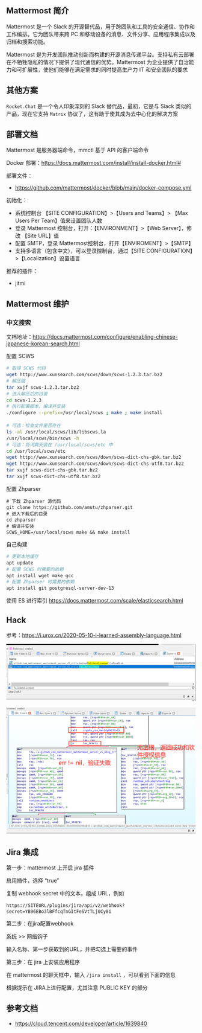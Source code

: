 ## Mattermost 简介

Mattermost 是一个 Slack 的开源替代品，用于跨团队和工具的安全通信、协作和工作编排。它为团队带来跨 PC 和移动设备的消息、文件分享、应用程序集成以及归档和搜索功能。

Mattermost 是为开发团队推动创新而构建的开源消息传递平台。支持私有云部署在不牺牲隐私的情况下提供了现代通信的优势。Mattermost 为企业提供了自治能力和可扩展性，使他们能够在满足需求的同时提高生产力 IT 和安全团队的要求

## 其他方案

`Rocket.Chat` 是一个令人印象深刻的 Slack 替代品，最初，它是与 Slack 类似的产品，现在它支持 `Matrix` 协议了，这有助于使其成为去中心化的解决方案

## 部署文档

Mattermost 是服务器端命令，mmctl 基于 API 的客户端命令

Docker 部署：<https://docs.mattermost.com/install/install-docker.html#>

部署文件：

- <https://github.com/mattermost/docker/blob/main/docker-compose.yml>

初始化：

- 系统控制台 【SITE CONFIGURATION】>【Users and Teams】> 【Max Users Per Team】值来设置团队人数
- 登录 Mattermost 控制台，打开：【ENVIRONMENT】>【Web Server】，修改 【Site URL】值
- 配置 SMTP，登录 Mattermost控制台，打开【ENVIROMENT】>【SMTP】
- 支持多语言（包含中文），可以登录控制台，通过【SITE CONFIGURATION】>【Localization】设置语言

推荐的插件：

- jitmi

## Mattermost 维护

### 中文搜索

文档地址：<https://docs.mattermost.com/configure/enabling-chinese-japanese-korean-search.html>

配置 SCWS

```bash
# 取得 SCWS 代码
wget http://www.xunsearch.com/scws/down/scws-1.2.3.tar.bz2
# 解压缩
tar xvjf scws-1.2.3.tar.bz2
# 进入解压后的目录
cd scws-1.2.3
# 执行配置脚本、编译并安装
./configure --prefix=/usr/local/scws ; make ; make install

# 可选：检查文件是否存在
ls -al /usr/local/scws/lib/libscws.la
/usr/local/scws/bin/scws -h
# 可选：将词典安装在 /usr/local/scws/etc 中
cd /usr/local/scws/etc
wget http://www.xunsearch.com/scws/down/scws-dict-chs-gbk.tar.bz2
wget http://www.xunsearch.com/scws/down/scws-dict-chs-utf8.tar.bz2
tar xvjf scws-dict-chs-gbk.tar.bz2
tar xvjf scws-dict-chs-utf8.tar.bz2
```

配置 Zhparser

```
# 下载 Zhparser 源代码
git clone https://github.com/amutu/zhparser.git
# 进入下载后的目录
cd zhparser
# 编译并安装
SCWS_HOME=/usr/local/scws make && make install
```

自己构建

```bash
# 更新本地缓存
apt update
# 配置 SCWS 时需要的依赖
apt install wget make gcc
# 配置 Zhparser 时需要的依赖
apt install git postgresql-server-dev-13
```

使用 ES 进行索引 <https://docs.mattermost.com/scale/elasticsearch.html>

## Hack

参考：<https://i.urox.cn/2020-05-10-i-learned-assembly-language.html>

![image-20240715155703006](./.assets/Mattermost简介/image-20240715155703006.png)

![image-20240715155713178](./.assets/Mattermost简介/image-20240715155713178.png)

## Jira 集成

第一步：mattermost 上开启 jira 插件

启用插件，选择 “true”

复制 webhook secret 中的文本，组成 URL，例如

```
https://SITEURL/plugins/jira/api/v2/webhook?secret=YB96EBo3lBFfcqTnGItFeSVtTLj0Cy81
```

第二步：在jira配置webhook

系统 >> 网络钩子

输入名称、第一步获取到的URL，并把勾选上需要的事件

第三步：在 jira 上安装应用程序

在 mattermost 的聊天框中，输入 `/jira install` ，可以看到下面的信息

根据提示在 JIRA上进行配置，尤其注意 PUBLIC KEY 的部分

## 参考文档

- <https://cloud.tencent.com/developer/article/1639840>